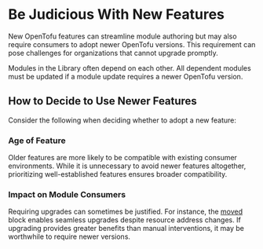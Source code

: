 # Be Judicious With New Features

New OpenTofu features can streamline module authoring but may also require consumers to adopt newer OpenTofu versions. This requirement can pose challenges for organizations that cannot upgrade promptly.

Modules in the Library often depend on each other. All dependent modules must be updated if a module update requires a newer OpenTofu version.

## How to Decide to Use Newer Features

Consider the following when deciding whether to adopt a new feature:

### Age of Feature

Older features are more likely to be compatible with existing consumer environments. While it is unnecessary to avoid newer features altogether, prioritizing well-established features ensures broader compatibility.

### Impact on Module Consumers

Requiring upgrades can sometimes be justified. For instance, the [moved](https://opentofu.org/docs/v1.6/language/modules/develop/refactoring/#moved-block-syntax) block enables seamless upgrades despite resource address changes. If upgrading provides greater benefits than manual interventions, it may be worthwhile to require newer versions.
